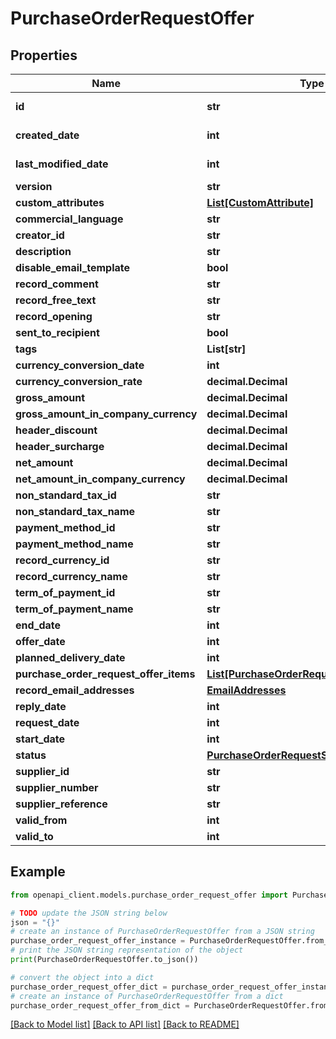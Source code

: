 # PurchaseOrderRequestOffer


## Properties

Name | Type | Description | Notes
------------ | ------------- | ------------- | -------------
**id** | **str** |  | [optional] [readonly] 
**created_date** | **int** |  | [optional] [readonly] 
**last_modified_date** | **int** |  | [optional] [readonly] 
**version** | **str** |  | [optional] 
**custom_attributes** | [**List[CustomAttribute]**](CustomAttribute.md) |  | [optional] 
**commercial_language** | **str** |  | [optional] 
**creator_id** | **str** |  | [optional] 
**description** | **str** |  | [optional] 
**disable_email_template** | **bool** |  | [optional] 
**record_comment** | **str** |  | [optional] 
**record_free_text** | **str** |  | [optional] 
**record_opening** | **str** |  | [optional] 
**sent_to_recipient** | **bool** |  | [optional] 
**tags** | **List[str]** |  | [optional] 
**currency_conversion_date** | **int** |  | [optional] 
**currency_conversion_rate** | **decimal.Decimal** |  | [optional] 
**gross_amount** | **decimal.Decimal** |  | [optional] 
**gross_amount_in_company_currency** | **decimal.Decimal** |  | [optional] 
**header_discount** | **decimal.Decimal** |  | [optional] 
**header_surcharge** | **decimal.Decimal** |  | [optional] 
**net_amount** | **decimal.Decimal** |  | [optional] 
**net_amount_in_company_currency** | **decimal.Decimal** |  | [optional] 
**non_standard_tax_id** | **str** |  | [optional] 
**non_standard_tax_name** | **str** |  | [optional] 
**payment_method_id** | **str** |  | [optional] 
**payment_method_name** | **str** |  | [optional] 
**record_currency_id** | **str** |  | [optional] 
**record_currency_name** | **str** |  | [optional] 
**term_of_payment_id** | **str** |  | [optional] 
**term_of_payment_name** | **str** |  | [optional] 
**end_date** | **int** |  | [optional] 
**offer_date** | **int** |  | [optional] 
**planned_delivery_date** | **int** |  | [optional] 
**purchase_order_request_offer_items** | [**List[PurchaseOrderRequestOfferItem]**](PurchaseOrderRequestOfferItem.md) |  | [optional] 
**record_email_addresses** | [**EmailAddresses**](EmailAddresses.md) |  | [optional] 
**reply_date** | **int** |  | [optional] 
**request_date** | **int** |  | [optional] 
**start_date** | **int** |  | [optional] 
**status** | [**PurchaseOrderRequestSupplierStatusType**](PurchaseOrderRequestSupplierStatusType.md) |  | [optional] 
**supplier_id** | **str** |  | [optional] 
**supplier_number** | **str** |  | [optional] 
**supplier_reference** | **str** |  | [optional] 
**valid_from** | **int** |  | [optional] 
**valid_to** | **int** |  | [optional] 

## Example

```python
from openapi_client.models.purchase_order_request_offer import PurchaseOrderRequestOffer

# TODO update the JSON string below
json = "{}"
# create an instance of PurchaseOrderRequestOffer from a JSON string
purchase_order_request_offer_instance = PurchaseOrderRequestOffer.from_json(json)
# print the JSON string representation of the object
print(PurchaseOrderRequestOffer.to_json())

# convert the object into a dict
purchase_order_request_offer_dict = purchase_order_request_offer_instance.to_dict()
# create an instance of PurchaseOrderRequestOffer from a dict
purchase_order_request_offer_from_dict = PurchaseOrderRequestOffer.from_dict(purchase_order_request_offer_dict)
```
[[Back to Model list]](../README.md#documentation-for-models) [[Back to API list]](../README.md#documentation-for-api-endpoints) [[Back to README]](../README.md)


